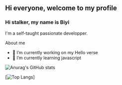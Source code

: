 ## Hi everyone, welcome to my profile

### Hi stalker, my name is Biyi

I'm a self-taught passionate developper.

About me 

- 🔭 I’m currently working on my Hello verse
- 🌱 I’m currently learning javascript

![Anurag's GitHub stats](https://github-readme-stats.vercel.app/api?username=heritier06&count_private=true&theme=transparent&show_icons=true)



[![Top Langs](https://github-readme-stats.vercel.app/api/top-langs/?username=heritier06&theme=transparent)]
